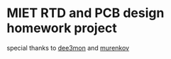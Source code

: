 # MIET RTD and PCB design homework project
 special thanks to [dee3mon](https://github.com/dee3mon) and [murenkov](https://github.com/murenkov)
